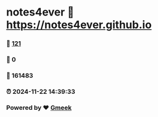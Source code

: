# notes4ever :link: https://notes4ever.github.io 
### :page_facing_up: [121](https://notes4ever.github.io/tag.html) 
### :speech_balloon: 0 
### :hibiscus: 161483 
### :alarm_clock: 2024-11-22 14:39:33 
### Powered by :heart: [Gmeek](https://github.com/Meekdai/Gmeek)
